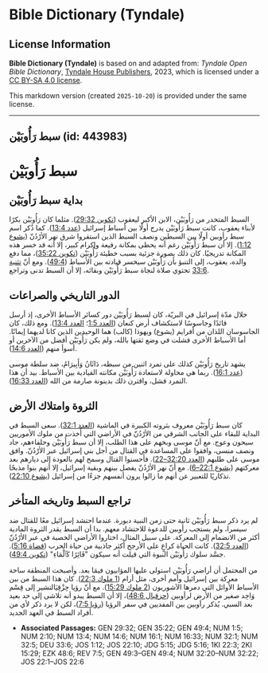 # Bible Dictionary (Tyndale)

## License Information

**Bible Dictionary (Tyndale)** is based on and adapted from: _Tyndale Open Bible Dictionary_, [Tyndale House Publishers](https://tyndaleopenresources.com/), 2023, which is licensed under a [CC BY-SA 4.0 license](https://creativecommons.org/licenses/by-sa/4.0/legalcode.en).

This markdown version (created `2025-10-20`) is provided under the same license.



--------------------------------

## سبط رَأُوبَيْن (id: 443983)

سبط رَأُوبَيْن
==============

بداية سبط رَأُوبَيْن
--------------------

السبط المتحدر من رَأُوبَيْن، الابن الأكبر ليعقوب ([تكوين 29:32](https://ref.ly/Gen29:32)). مثلما كان رَأُوبَيْن بكرًا لأبناء يعقوب، كانت سبط رَأُوبَيْن يدرج أولًا بين أسباط إسرائيل ([عدد 13:4](https://ref.ly/Num13:4)). كما ذُكر اسم سبط رأوبين أولًا بين السبطين ونصف السبط الذين استقروا شرق نهر الأرْدُنّ ([يشوع 1:12](https://ref.ly/Josh1:12)). إلا أن سبط رَأُوبَيْن رغم أنه يحظى بمكانة رفيعة وإكرام كبير، إلا أنه قد خسر هذه المكانة تدريجيًا. كان ذلك بصورة جزئية بسبب خطيئة رَأُوبَيْن ([تكوين 35:22](https://ref.ly/Gen35:22))، مما دفع والده، يعقوب، إلى التنبؤ بأن رَأُوبَيْن سيخسر قيادته بين الأسباط ([49:4](https://ref.ly/Gen49:4)). ومع أنّ [تثنية 33:6](https://ref.ly/Deut33:6) تحتوي صلاة لنجاة سبط رَأُوبَيْن وبقائه، إلا أن السبط تدنى وتراجع.

الدور التاريخي والصراعات
------------------------

خلال مدّة إسرائيل في البريّة، كان لسبط رَأُوبَيْن دور كسائر الأسباط الأخرى، إذ أرسل قائدًا وجاسوسًا لاستكشاف أرض كنعان ([العدد 1:5](https://ref.ly/Num1:5)؛ [العدد 13:4](https://ref.ly/Num13:4)). ومع ذلك، كان الجاسوسان اللذان من أفرايم (يشوع) ويهوذا (كالب) هما الوحيدين الذين كانا لديهما إيمانًا. أما الأسباط الأخرى فشلت في وضع ثقتها بالله، ولم يكن رَأُوبَيْن أفضل من الآخرين أو أسوأ منهم ([العدد 14:6](https://ref.ly/Num14:6)).

يشهد تاريخ رَأُوبَيْن كذلك على تمرد اثنين من سبطه، دَاثَانُ وَأَبِيرَامُ، ضد سلطة موسى ([عدد 16:1](https://ref.ly/Num16:1)). ربما هي محاولة لاستعادة رَأُوبَيْن مكانته القيادية بين الأسباط. بيد أن هذا التمرد فشل، واقترن ذلك بدينونة صارمة من الله ([العدد 16:33](https://ref.ly/Num16:33)).

الثروة وامتلاك الأرض
--------------------

كان سبط رَأُوبَيْن معروف بثروته الكبيرة في الماشية ([العدد 32:1](https://ref.ly/Num32:1)). سعى السبط في البداية للبقاء على الجانب الشرقي من الأرْدُنّ في الأراضي التي أُخذت من ملوك الأموريين سيحون وعوج. مع أنّ موسى وبخهم على هذا الطلب، إلا أن سبط رَأُوبَيْن وحلفاءهم، جاد ونصف منسى، وافقوا على المساعدة في القتال من أجل بني إسرائيل عبر الأرْدُنّ. وافق موسى على طلبهم ([العدد 32:20–22](https://ref.ly/Num32:20-Num32:22)). فأحسنوا القتال وسمح لهم بالعودة إلى ديارهم بعد معركتهم ([يشوع 22:1–6](https://ref.ly/Josh22:1-Josh22:6)). مع أنّ نهر الأرْدُنّ يفصل بينهم وبقية إسرائيل، إلا أنهم بنوا مذبحًا تذكاريًا للتعبير عن أنهم ما زالوا يرون أنفسهم جزءًا من إسرائيل ([يشوع 22:10](https://ref.ly/Josh22:10)).

تراجع السبط وتاريخه المتأخر
---------------------------

لم يرد ذكر سبط رَأُوبَيْن ثانية حتى زمن النبية دبورة. عندما احتشد إسرائيل معًا للقتال ضد سيسرا، ولم يستجب رأوبين للدعوة للاحتشاد معهم. بدا أن السبط يقدر الثروة المادية أكثر من الانضمام إلى المعركة. على سبيل المثال، اختاروا الأراضي الخصبة في عبر الأرْدُنّ ([العدد 32:5](https://ref.ly/Num32:5)). كانت الحياة كراعٍ على الأرجح أكثر جاذبية من حياة الحرب ([قضاة 5:16](https://ref.ly/Judg5:16)). جسَّد سلوك رَأُوبَيْن النبوة التي قيلت أنه سيكون "فَائِرًا كَٱلْمَاءِ" ([تكوين 49:4](https://ref.ly/Gen49:4)).

من المحتمل أن أراضي رَأُوبَيْن استولى عليها المؤابيون فيمَا بعد. وأصبحت المنطقة ساحة معركة بين إسرائيل وأمم أخرى، مثل أرام ([1 ملوك 22:3](https://ref.ly/1Kgs22:3)). كان هذا السبط من بين الأسباط الأوائل التي دمرها الآشوريون ([2 ملوك 15:29](https://ref.ly/2Kgs15:29)). مع أنّ رؤيا حِزْقِيَالتشير إلى قِسْم وَاحِد صغير من الأرض لرأوبين ([حزقيال 48:6](https://ref.ly/Ezek48:6))، إلا أن السبط يبدو أنه تلاشى إلى حد بعيد بعد السبي. يُذكر رأوبين بين المفديين في سفر الرؤيا ([رؤيا 7:5](https://ref.ly/Rev7:5))، لكن لا يرد ذكر لأي من أفراد السبط في العهد الجديد.

* **Associated Passages:** GEN 29:32; GEN 35:22; GEN 49:4; NUM 1:5; NUM 2:10; NUM 13:4; NUM 14:6; NUM 16:1; NUM 16:33; NUM 32:1; NUM 32:5; DEU 33:6; JOS 1:12; JOS 22:10; JDG 5:15; JDG 5:16; 1KI 22:3; 2KI 15:29; EZK 48:6; REV 7:5; GEN 49:3–GEN 49:4; NUM 32:20–NUM 32:22; JOS 22:1–JOS 22:6

